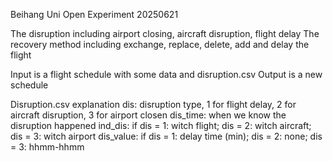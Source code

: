 Beihang Uni Open Experiment 20250621

The disruption including airport closing, aircraft disruption, flight delay
The recovery method including exchange, replace, delete, add and delay the flight

Input is a flight schedule with some data and disruption.csv 
Output is a new schedule

Disruption.csv explanation
dis: disruption type, 1 for flight delay, 2 for aircraft disruption, 3 for airport closen
dis_time: when we know the disruption happened
ind_dis: if dis = 1: witch flight; dis = 2: witch aircraft; dis = 3: witch airport
dis_value: if dis = 1: delay time (min); dis = 2: none; dis = 3: hhmm-hhmm
